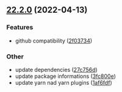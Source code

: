 ## [22.2.0](https://bitbucket.org/rimacautomobili/eslint-config-rimac/branches/compare/v22.2.0%0Dv22.1.0#diff) (2022-04-13)


### Features

* github compatibility ([2f03734](https://bitbucket.org/rimacautomobili/eslint-config-rimac/commits/2f03734db62e7c876ff7921cf6666735c4026c36))


### Other

* update dependencies ([27c756d](https://bitbucket.org/rimacautomobili/eslint-config-rimac/commits/27c756dd626d403e601540592d6dfc1ba705b865))
* update package informations ([3fc800e](https://bitbucket.org/rimacautomobili/eslint-config-rimac/commits/3fc800e02e7d72bc4776ad9851bf7702c8424ca3))
* update yarn nad yarn plugins ([1af6fdf](https://bitbucket.org/rimacautomobili/eslint-config-rimac/commits/1af6fdf673ce5ab5bca0f4f3f9618b7f2470c2b1))
